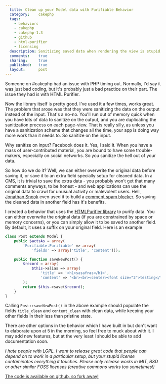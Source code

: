 ```yaml
---
  title: Clean up your Model data with Purifiable Behavior
  category:    cakephp
  tags:
    - behaviors
    - cakephp
    - cakephp-1.3
    - github
    - html-purifier
    - licensing
  description: Sanitizing saved data when rendering the view is stupid, and it should be done when creating/updating records.
  comments:    true
  sharing:     true
  published:   true
  layout:      post
---
```


Someone on #cakephp had an issue with PHP timing out. Normally, I'd say it was just bad coding, but it's probably just a bad practice on their part. The issue they had is with HTML Purifier.

Now the library itself is pretty good. I've used it a few times, works great. The problem that arose was that they were sanitizing the data on the output instead of the input. That's a no-no. You'll run out of memory quick when you have lots of data to sanitize on the output, and you are duplicating the sanitization process on each page-view. That is really silly, as unless you have a sanitization scheme that changes all the time, your app is doing way more work than it needs to. So sanitize on the input.

Why sanitize on input? Facebook does it. Yes, I said it. When you have a mass of user-contributed material, you are bound to have some trouble-makers, especially on social networks. So you sanitize the hell out of your data.

So how do we do it? Well, we can either overwrite the original data before saving it, or save it to an extra field specially setup for cleaned data. In a CMS, it is trivial to save the extra data - you probably won't get that many comments anyways, to be honest - and web applications can use the original data to crawl for unusual activity or malevolent users. Hell, [Jonathan Snook](http://snook.ca) even used it to build a [comment spam blocker](http://snook.ca/archives/other/effective_blog_comment_spam_blocker). So saving the cleaned data in another field has it's benefits.

I created a behavior that uses the [HTMLPurifier library](http://htmlpurifier.org) to purify data. You can either overwrite the original data (if you are constrained by space or memory concerns), or you can simply allow it to be saved to another field. By default, it uses a suffix on your original field. Here is an example

```php
class Post extends Model {
    public $actsAs = array(
        'Purifiable.Purifiable' => array(
            'fields' => array('title', 'content')));

    public function saveNewPost() {
        $record = array(
            $this->alias => array(
                'title' => '<h1>sasafras</h1>',
                'content' => '<br><br><center><font size="2">testing</font></center>')
        );
        return $this->save($record);
    }
}
```

Calling `Post::saveNewPost()` in the above example should populate the fields `title_clean` and `content_clean` with clean data, while keeping your other fields in their less than pristine state.

There are other options in the behavior which I have built in but don't want to elaborate upon at 5 in the morning, so feel free to muck about with it. I may add new features, but at the very least I should be able to add documentation soon.

_I hate people with LGPL. I want to release great code that people can depend on to work in a particular setup, but your stupid license contaminates everything it touches. Please only release works in MIT, BSD or other similar FOSS licenses (creative commons works too sometimes!)_

[The code is available on github, so fork away!](http://github.com/josegonzalez/purifiable)
